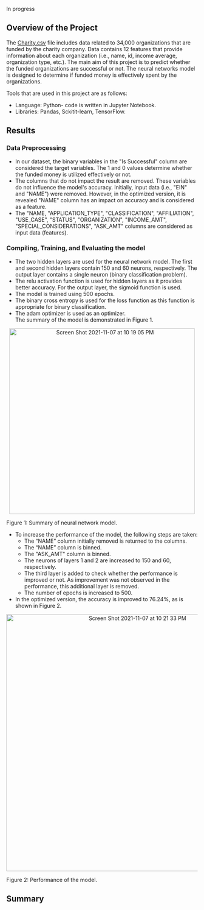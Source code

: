 In progress
## Overview of the Project
The [Charity.csv](https://github.com/elp192/Neural_Network_1/blob/e41015af332e9b1723ddb439d0b9430ddfbef310/data/charity_data.csv) file includes data related to 34,000 organizations that are funded by the charity company. Data contains 12 features that provide information about each organization (i.e., name, id, income average, organization type, etc.). The main aim of this project is to predict whether the funded organizations are successful or not. The neural networks model is designed to determine if funded money is effectively spent by the organizations.<br>

Tools that are used in this project are as follows:<br>
- Language: Python- code is written in Jupyter Notebook.<br>
- Libraries: Pandas, Sckitit-learn, TensorFlow.<br>

## Results
### Data Preprocessing
- In our dataset, the binary variables in the "Is Successful" column are considered the target variables. The 1 and 0 values determine whether the funded money is utilized effectively or not.<br>
- The columns that do not impact the result are removed. These variables do not influence the model's accuracy. Initially, input data (i.e., "EIN" and "NAME") were removed. However, in the optimized version, it is revealed "NAME" column has an impact on accuracy and is considered as a feature.<br>
- The "NAME, "APPLICATION_TYPE", "CLASSIFICATION", "AFFILIATION", "USE_CASE", "STATUS", "ORGANIZATION", "INCOME_AMT", "SPECIAL_CONSIDERATIONS", "ASK_AMT" columns are considered as input data (features).<br>

### Compiling, Training, and Evaluating the model

- The two hidden layers are used for the neural network model. The first and second hidden layers contain 150 and 60 neurons, respectively. The output layer contains a single neuron (binary classification problem).<br>
- The relu activation function is used for hidden layers as it provides better accuracy. For the output layer, the sigmoid function is used. <br>
- The model is trained using 500 epochs. <br>
- The binary cross entropy is used for the loss function as this function is appropriate for binary classification.<br>
- The adam optimizer is used as an optimizer.  <br>
The summary of the model is demonstrated in Figure 1.

<p img align="center" width="100%">
<img width="488" alt="Screen Shot 2021-11-07 at 10 19 05 PM" src="https://user-images.githubusercontent.com/85843401/140679136-e3fac3ac-f1ba-49be-9c1a-2dec1b7bef83.png">
<figcaption>Figure 1: Summary of neural network model.</figcaption></figure/> 
<p align="center">

- To increase the performance of the model, the following steps are taken:<br>
    - The “NAME” column initially removed is returned to the columns.<br>
    - The “NAME” column is binned.<br>
    - The "ASK_AMT" column is binned.<br>
    - The neurons of layers 1 and 2 are increased to 150 and 60, respectively.<br>
    - The third layer is added to check whether the performance is improved or not. As improvement was not observed in the performance, this additional layer is removed. <br>
    - The number of epochs is increased to 500.<br> 
 - In the optimized version, the accuracy is improved to 76.24%, as is shown in Figure 2. 
  
<p img align="center" width="100%">
<img width="675" alt="Screen Shot 2021-11-07 at 10 21 33 PM" src="https://user-images.githubusercontent.com/85843401/140679320-0deba6db-23d5-4abb-b788-599d857fb9c1.png">
<figcaption>Figure 2: Performance of the model.</figcaption></figure/> 
<p align="center">
  
## Summary

<br>

